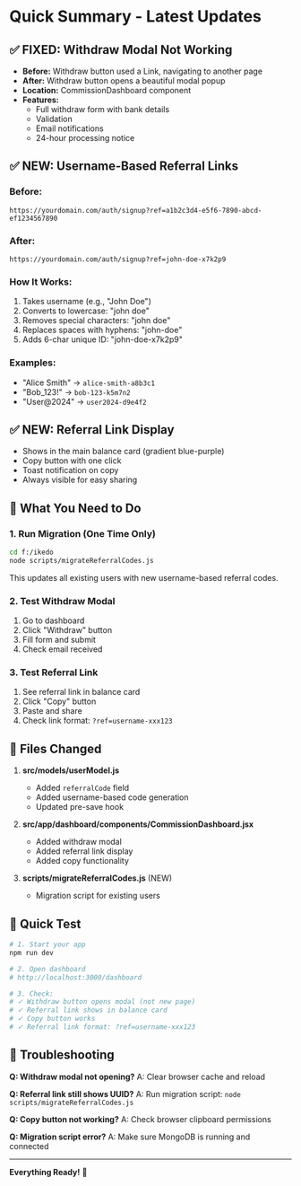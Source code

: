 # Quick Summary - Latest Updates

## ✅ FIXED: Withdraw Modal Not Working
- **Before:** Withdraw button used a Link, navigating to another page
- **After:** Withdraw button opens a beautiful modal popup
- **Location:** CommissionDashboard component
- **Features:** 
  - Full withdraw form with bank details
  - Validation
  - Email notifications
  - 24-hour processing notice

## ✅ NEW: Username-Based Referral Links

### Before:
```
https://yourdomain.com/auth/signup?ref=a1b2c3d4-e5f6-7890-abcd-ef1234567890
```

### After:
```
https://yourdomain.com/auth/signup?ref=john-doe-x7k2p9
```

### How It Works:
1. Takes username (e.g., "John Doe")
2. Converts to lowercase: "john doe"
3. Removes special characters: "john doe"
4. Replaces spaces with hyphens: "john-doe"
5. Adds 6-char unique ID: "john-doe-x7k2p9"

### Examples:
- "Alice Smith" → `alice-smith-a8b3c1`
- "Bob_123!" → `bob-123-k5m7n2`
- "User@2024" → `user2024-d9e4f2`

## ✅ NEW: Referral Link Display
- Shows in the main balance card (gradient blue-purple)
- Copy button with one click
- Toast notification on copy
- Always visible for easy sharing

## 🔄 What You Need to Do

### 1. Run Migration (One Time Only)
```bash
cd f:/ikedo
node scripts/migrateReferralCodes.js
```
This updates all existing users with new username-based referral codes.

### 2. Test Withdraw Modal
1. Go to dashboard
2. Click "Withdraw" button
3. Fill form and submit
4. Check email received

### 3. Test Referral Link
1. See referral link in balance card
2. Click "Copy" button
3. Paste and share
4. Check link format: `?ref=username-xxx123`

## 📁 Files Changed

1. **src/models/userModel.js**
   - Added `referralCode` field
   - Added username-based code generation
   - Updated pre-save hook

2. **src/app/dashboard/components/CommissionDashboard.jsx**
   - Added withdraw modal
   - Added referral link display
   - Added copy functionality

3. **scripts/migrateReferralCodes.js** (NEW)
   - Migration script for existing users

## 🎯 Quick Test

```bash
# 1. Start your app
npm run dev

# 2. Open dashboard
# http://localhost:3000/dashboard

# 3. Check:
# ✓ Withdraw button opens modal (not new page)
# ✓ Referral link shows in balance card
# ✓ Copy button works
# ✓ Referral link format: ?ref=username-xxx123
```

## 🐛 Troubleshooting

**Q: Withdraw modal not opening?**
A: Clear browser cache and reload

**Q: Referral link still shows UUID?**
A: Run migration script: `node scripts/migrateReferralCodes.js`

**Q: Copy button not working?**
A: Check browser clipboard permissions

**Q: Migration script error?**
A: Make sure MongoDB is running and connected

---

**Everything Ready!** 🎉
